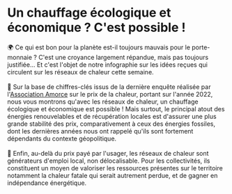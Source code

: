 # Un chauffage écologique et économique ? C'est possible !

🌍 Ce qui est bon pour la planète est-il toujours mauvais pour le porte-monnaie ? C'est une croyance largement répandue, mais pas toujours justifiée... Et c'est l'objet de notre infographie sur les idées reçues qui circulent sur les réseaux de chaleur cette semaine.\
\
🔎 Sur la base de chiffres-clés issus de la dernière enquête réalisée par l'[Association Amorce](https://amorce.asso.fr/) sur le prix de la chaleur, portant sur l'année 2022, nous vous montrons qu'avec les réseaux de chaleur, un chauffage écologique et économique est possible ! Mais surtout, le principal atout des énergies renouvelables et de récupération locales est d'assurer une plus grande stabilité des prix, comparativement à ceux des énergies fossiles, dont les dernières années nous ont rappelé qu'ils sont fortement dépendants du contexte géopolitique.\
\
🤝 Enfin, au-delà du prix payé par l'usager, les réseaux de chaleur sont générateurs d'emploi local, non délocalisable. Pour les collectivités, ils constituent un moyen de valoriser les ressources présentes sur le  territoire notamment la chaleur fatale qui serait autrement perdue, et de gagner en indépendance énergétique.
